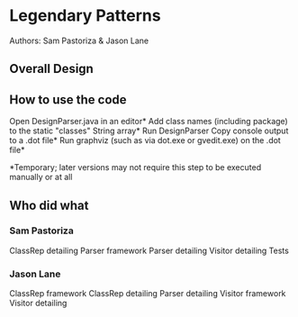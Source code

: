 # Legendary Patterns
Authors: Sam Pastoriza & Jason Lane

## Overall Design


## How to use the code
Open DesignParser.java in an editor*
Add class names (including package) to the static "classes" String array*
Run DesignParser
Copy console output to a .dot file*
Run graphviz (such as via dot.exe or gvedit.exe) on the .dot file*

*Temporary; later versions may not require this step to be executed manually or at all

## Who did what

### Sam Pastoriza
ClassRep detailing
Parser framework
Parser detailing
Visitor detailing
Tests

### Jason Lane
ClassRep framework
ClassRep detailing
Parser detailing
Visitor framework
Visitor detailing

